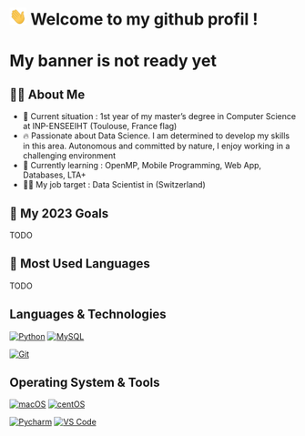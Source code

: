 # <img src="https://raw.githubusercontent.com/pwu-dev/pwu-dev/master/wave.gif" width="30px" height="30px" /> Welcome to my github profil !  

# My banner is not ready yet


## 👨‍🎓 About Me

- 🏫 Current situation : 1st year of my master’s degree in Computer Science at INP-ENSEEIHT (Toulouse, France flag)
- 🔥 Passionate about Data Science. I am determined to develop my skills in this area. Autonomous and committed by nature, I enjoy working in a challenging environment
- 📖 Currently learning : OpenMP, Mobile Programming, Web App, Databases, LTA+
- 👨‍💼 My job target : Data Scientist in (Switzerland) 

## 🎯 My 2023 Goals 

TODO

## 💯 Most Used Languages

TODO

## Languages & Technologies

[![Python](https://img.shields.io/badge/-Python-3776AB?style=flat-square&logo=python&logoColor=ffffff)](https://www.python.org/)
[![MySQL](https://img.shields.io/badge/-MySQL-4479A1?style=flat-square&logo=MySQL&logoColor=ffffff)](https://www.mysql.com/)

[![Git](https://img.shields.io/badge/-Git-%23F05032?style=flat-square&logo=git&logoColor=%23ffffff)](https://git-scm.com/)

## Operating System & Tools

[![macOS](https://img.shields.io/badge/macOS-Mojave-292e33?style=flat-square&logo=apple&logoColor=ffffff)](https://www.apple.com/macos/mojave/)
[![centOS](https://img.shields.io/badge/CentOS-7.0-blue?style=flat-square&logo=CentOS&logoColor=262577)](https://www.centos.org/)

[![Pycharm](https://img.shields.io/badge/IDE-PyCharm-yellow?style=flat-square&logo=JetBrains)](https://www.jetbrains.com/pycharm/)
[![VS Code](https://img.shields.io/badge/IDE-VSCode-%23007ACC?style=flat-square&logo=Visual-studio-code)](https://code.visualstudio.com/)



